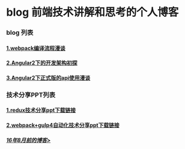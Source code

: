 # blog 前端技术讲解和思考的个人博客

### blog 列表
 
#### [1.webpack编译流程漫谈](https://github.com/slashhuang/blog/issues/1) 
#### [2.Angular2下的开发架构初探](https://github.com/slashhuang/blog/issues/2) 
#### [3.Angular2下正式版的api使用漫谈](https://github.com/slashhuang/ng2-tutorial/issues/1) 

### 技术分享PPT列表

#### [1.redux技术分享ppt下载链接](https://github.com/slashhuang/blog/blob/master/ppt-share/ppt-for-redux.key?raw=true)

#### [2.webpack+gulp4自动化技术分享ppt下载链接](https://github.com/slashhuang/blog/blob/master/ppt-share/webpack-babel-gulp.key?raw=true)

##### [16年8月前的博客>](http://slashhuang.github.io/)
 

